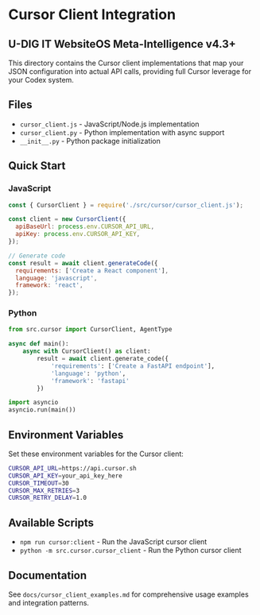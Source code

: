 # Cursor Client Integration

## U-DIG IT WebsiteOS Meta-Intelligence v4.3+

This directory contains the Cursor client implementations that map your JSON configuration into actual API calls, providing full Cursor leverage for your Codex system.

## Files

- `cursor_client.js` - JavaScript/Node.js implementation
- `cursor_client.py` - Python implementation with async support
- `__init__.py` - Python package initialization

## Quick Start

### JavaScript

```javascript
const { CursorClient } = require('./src/cursor/cursor_client.js');

const client = new CursorClient({
  apiBaseUrl: process.env.CURSOR_API_URL,
  apiKey: process.env.CURSOR_API_KEY,
});

// Generate code
const result = await client.generateCode({
  requirements: ['Create a React component'],
  language: 'javascript',
  framework: 'react',
});
```

### Python

```python
from src.cursor import CursorClient, AgentType

async def main():
    async with CursorClient() as client:
        result = await client.generate_code({
            'requirements': ['Create a FastAPI endpoint'],
            'language': 'python',
            'framework': 'fastapi'
        })

import asyncio
asyncio.run(main())
```

## Environment Variables

Set these environment variables for the Cursor client:

```bash
CURSOR_API_URL=https://api.cursor.sh
CURSOR_API_KEY=your_api_key_here
CURSOR_TIMEOUT=30
CURSOR_MAX_RETRIES=3
CURSOR_RETRY_DELAY=1.0
```

## Available Scripts

- `npm run cursor:client` - Run the JavaScript cursor client
- `python -m src.cursor.cursor_client` - Run the Python cursor client

## Documentation

See `docs/cursor_client_examples.md` for comprehensive usage examples and integration patterns.
